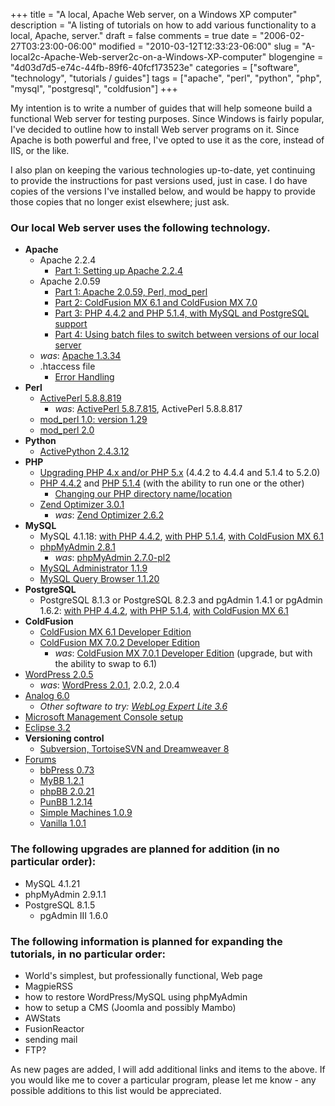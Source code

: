 +++
title = "A local, Apache Web server, on a Windows XP computer"
description = "A listing of tutorials on how to add various functionality to a local, Apache, server."
draft = false
comments = true
date = "2006-02-27T03:23:00-06:00"
modified = "2010-03-12T12:33:23-06:00"
slug = "A-local2c-Apache-Web-server2c-on-a-Windows-XP-computer"
blogengine = "4d03d7d5-e74c-44fb-89f6-40fcf173523e"
categories = ["software", "technology", "tutorials / guides"]
tags = ["apache", "perl", "python", "php", "mysql", "postgresql", "coldfusion"]
+++

<p>My intention is to write a number of guides that will help someone build a functional Web server for testing purposes. Since Windows is fairly popular, I've decided to outline how to install Web server programs on it. Since Apache is both powerful and free, I've opted to use it as the core, instead of IIS, or the like.</p>
<p>I also plan on keeping the various technologies up-to-date, yet continuing to provide the instructions for past versions used, just in case. I do have copies of the versions I've installed below, and would be happy to provide those copies that no longer exist elsewhere; just ask.</p>
<h3>Our local Web server uses the following technology.</h3>
<ul>
<li><strong>Apache</strong> 
<ul>
<li>Apache 2.2.4 
<ul>
<li><a href="http://strivinglife.com/words/post/Installing-Apache-224-to-a-Windows-based-computer-locally-Part-1.aspx">Part 1: Setting up Apache 2.2.4</a></li>
</ul>
</li>
<li>Apache 2.0.59 
<ul>
<li><a href="/words/post/Installing-Apache-2059-to-a-Windows-based-computer2c-locally-Part-1.aspx">Part 1: Apache 2.0.59, Perl, mod_perl</a></li>
<li><a href="/words/post/Installing-Apache-2059-to-a-Windows-based-computer2c-locally-Part-2.aspx">Part 2: ColdFusion MX 6.1 and ColdFusion MX 7.0</a></li>
<li><a href="/words/post/Installing-Apache-2059-to-a-Windows-based-computer2c-locally-Part-3.aspx">Part 3: PHP 4.4.2 and PHP 5.1.4, with MySQL and PostgreSQL support</a></li>
<li><a href="/words/post/Installing-Apache-2059-to-a-Windows-based-computer2c-locally-Part-4.aspx">Part 4: Using batch files to switch between versions of our local server</a></li>
</ul>
</li>
<li><em>was</em>: <a href="/words/post/Installing-Apache-to-a-Windows-based-computer2c-locally.aspx">Apache 1.3.34</a></li>
<li>.htaccess file 
<ul>
<li><a href="/words/post/Error-handling-on-a-local-Windows-based%2c-Apache2c-server.aspx">Error Handling</a></li>
</ul>
</li>
</ul>
</li>
<li><strong>Perl</strong> 
<ul>
<li><a href="/words/post/Upgrading-(our-local-install-of)-ActivePerl.aspx">ActivePerl 5.8.8.819</a> 
<ul>
<li><em>was</em>: <a href="http://strivinglife.com/words/post/Installing-Perl-on-a-local-Windows-based-Apache-server.aspx">ActivePerl 5.8.7.815</a>, ActivePerl 5.8.8.817</li>
</ul>
</li>
<li><a href="http://strivinglife.com/words/post/Installing-mod_perl-on-a-local-Windows-based-Apache-server.aspx">mod_perl 1.0: version 1.29</a></li>
<li><a href="http://strivinglife.com/words/post/Installing-Apache-2059-to-a-Windows-based-computer2c-locally-Part-1.aspx">mod_perl 2.0</a></li>
</ul>
</li>
<li><strong>Python</strong> 
<ul>
<li><a href="http://strivinglife.com/words/post/Installing-Python-on-a-local-Windows-based-Apache-server.aspx">ActivePython 2.4.3.12</a></li>
</ul>
</li>
<li><strong>PHP</strong> 
<ul>
<li><a href="http://strivinglife.com/words/post/Upgrading-PHP-(442-to-444-and-514-to-520).aspx">Upgrading PHP 4.x and/or PHP 5.x</a> (4.4.2 to 4.4.4 and 5.1.4 to 5.2.0)</li>
<li><a href="/words/post/Installing-PHP-on-a-local-Windows-based%2c-Apache%2c-server.aspx">PHP 4.4.2</a> and <a href="/words/post/Dual-installing-PHP-Running-PHP-5-and-4-on-the-same-local-Windows-based-Apache-server.aspx">PHP 5.1.4</a> (with the ability to run one or the other) 
<ul>
<li><a href="http://strivinglife.com/words/post/Installing-Python-on-a-local-Windows-based-Apache-server.aspx">Changing our PHP directory name/location</a></li>
</ul>
</li>
<li><a href="http://strivinglife.com/words/post/Upgrading-to-Zend-Optimizer-301-on-a-local-Windows-based-Apache-server.aspx">Zend Optimizer 3.0.1</a> 
<ul>
<li><em>was</em>: <a href="http://strivinglife.com/words/post/Installing-Zend-Optimizer-on-a-local-Windows-based2c-Apache2c-server.aspx">Zend Optimizer 2.6.2</a></li>
</ul>
</li>
</ul>
</li>
<li><strong>MySQL</strong> 
<ul>
<li>MySQL 4.1.18: <a href="http://strivinglife.com/words/post/Installing-MySQL-and-phpMyAdmin-on-a-local-Windows-based-Apache-server.aspx">with PHP 4.4.2</a>, <a href="http://strivinglife.com/words/post/Dual-installing-PHP-Running-PHP-5-and-4-on-the-same-local-Windows-based-Apache-server.aspx">with PHP 5.1.4</a>, <a href="http://strivinglife.net/wordpress/?p=69">with ColdFusion MX 6.1</a></li>
<li><a href="http://strivinglife.net/wordpress/2006/06/20/154/upgrading-phpmyadmin-270-pl2-to-281-on-a-local-windows-based-apache-server/">phpMyAdmin 2.8.1</a> 
<ul>
<li><em>was</em>: <a href="/words/post/Installing-MySQL-and-phpMyAdmin-on-a-local-Windows-based%2c-Apache%2c-server.aspx">phpMyAdmin 2.7.0-pl2</a></li>
</ul>
</li>
<li><a href="http://strivinglife.com/words/post/Installing-MySQL-Administrator-on-a-local-Windows-based-Apache-server.aspx">MySQL Administrator 1.1.9</a></li>
<li><a href="http://strivinglife.com/words/post/Installing-MySQL-Query-Browser-1120-on-a-local-Windows-based-Apache-server.aspx">MySQL Query Browser 1.1.20</a></li>
</ul>
</li>
<li><strong>PostgreSQL</strong> 
<ul>
<li>PostgreSQL 8.1.3 or PostgreSQL 8.2.3 and pgAdmin 1.4.1 or pgAdmin 1.6.2: <a href="/words/post/Installing-PostgreSQL-on-a-local-Windows-based%2c-Apache%2c-server.aspx">with PHP 4.4.2</a>, <a href="http://strivinglife.com/words/post/Dual-installing-PHP-Running-PHP-5-and-4-on-the-same-local-Windows-based-Apache-server.aspx">with PHP 5.1.4</a>, <a href="/words/post/Adding-PostgreSQL-connectivity-to-ColdFusion-MX-on-a-local-Windows-based%2c-Apache%2c-server.aspx">with ColdFusion MX 6.1</a></li>
</ul>
</li>
<li><strong>ColdFusion</strong> 
<ul>
<li><a href="/words/post/Installing-ColdFusion-on-a-local-Windows-based%2c-Apache%2c-server.aspx">ColdFusion MX 6.1 Developer Edition</a></li>
<li><a href="/words/post/Upgrading-our-installation-of-ColdFusion-MX-701-on-a-local-Windows-based%2c-Apache%2c-server.aspx">ColdFusion MX 7.0.2 Developer Edition</a> 
<ul>
<li><em>was</em>: <a href="/words/post/Installing-ColdFusion-MX-701-on-a-local-Windows-based%2c-Apache%2c-server.aspx">ColdFusion MX 7.0.1 Developer Edition</a> (upgrade, but with the ability to swap to 6.1)</li>
</ul>
</li>
</ul>
</li>
<li><a href="/words/post/Upgrading-(our-local-install-of)-WordPress.aspx">WordPress 2.0.5</a> 
<ul>
<li><em>was</em>: <a href="/words/post/Setting-up-WordPress-on-a-local-Web-server.aspx">WordPress 2.0.1</a>, 2.0.2, 2.0.4</li>
</ul>
</li>
<li><a href="/words/post/Log-file-analysis-of-our-Windows-based%2c-Apache%2c-Web-sites.aspx">Analog 6.0</a> 
<ul>
<li><em>Other software to try: <a href="/words/post/Log-file-analysis-of-our-Windows-based%2c-Apache%2c-Web-sites.aspx">WebLog Expert Lite 3.6</a></em></li>
</ul>
</li>
<li><a href="/words/post/Creating-a-Microsoft-Management-Console-for-our-local-Windows-based%2c-Apache-server.aspx">Microsoft Management Console setup</a></li>
<li><a href="/words/post/Installing-Eclipse-32-to-a-Windows-XP-SP2-machine.aspx">Eclipse 3.2</a></li>
<li><strong>Versioning control</strong> 
<ul>
<li><a href="http://strivinglife.com/words/post/Installing-Subversion-and-TortoiseSVN-to-a-Windows-XP-Home-Edition-SP2-local-machine-with-Dreamweaver-8.aspx">Subversion, TortoiseSVN and Dreamweaver 8</a></li>
</ul>
</li>
<li><a href="/words/post/PHP-Forum-Software-Showdown.aspx">Forums</a> 
<ul>
<li><a href="/words/post/PHP-Forum-Software-Showdown-Part-1-bbPress.aspx">bbPress 0.73</a></li>
<li><a href="/words/post/PHP-Forum-Software-Showdown-Part-4-MyBB.aspx">MyBB 1.2.1</a></li>
<li><a href="/words/post/PHP-Forum-Software-Showdown-Part-6-phpBB.aspx">phpBB 2.0.21</a></li>
<li><a href="/words/post/PHP-Forum-Software-Showdown-Part-5-PunBB.aspx">PunBB 1.2.14</a></li>
<li><a href="/words/post/PHP-Forum-Software-Showdown-Part-3-Simple-Machines.aspx">Simple Machines 1.0.9</a></li>
<li><a href="/words/post/PHP-Forum-Software-Showdown-Part-2-Vanilla.aspx">Vanilla 1.0.1</a></li>
</ul>
</li>
</ul>
<h3>The following upgrades are planned for addition (in no particular order):</h3>
<ul>
<li>MySQL 4.1.21</li>
<li>phpMyAdmin 2.9.1.1</li>
<li>PostgreSQL 8.1.5 
<ul>
<li>pgAdmin III 1.6.0</li>
</ul>
</li>
</ul>
<h3>The following information is planned for expanding the tutorials, in no particular order:</h3>
<ul>
<li>World's simplest, but professionally functional, Web page</li>
<li>MagpieRSS</li>
<li>how to restore WordPress/MySQL using phpMyAdmin</li>
<li>how to setup a CMS (Joomla and possibly Mambo)</li>
<li>AWStats</li>
<li>FusionReactor</li>
<li>sending mail</li>
<li>FTP?</li>
</ul>
<p>As new pages are added, I will add additional links and items to the above. If you would like me to cover a particular program, please let me know - any possible additions to this list would be appreciated.</p>
